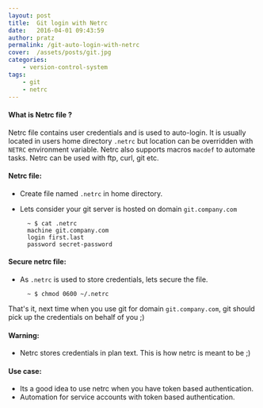 ```yaml
---
layout: post
title:  Git login with Netrc
date:   2016-04-01 09:43:59
author: pratz
permalink: /git-auto-login-with-netrc
cover:  /assets/posts/git.jpg
categories:
    - version-control-system
tags:
    - git
    - netrc
---
```


#### What is Netrc file ?
Netrc file contains user credentials and is used to auto-login. It is usually located in users home directory `.netrc` but location can be overridden with `NETRC` environment variable. Netrc also supports macros `macdef` to automate tasks. Netrc can be used with ftp, curl, git etc.


#### Netrc file:
- Create file named `.netrc` in home directory.
- Lets consider your git server is hosted on domain `git.company.com`

        ~ $ cat .netrc
        machine git.company.com
        login first.last
        password secret-password

#### Secure netrc file:
- As `.netrc` is used to store credentials, lets secure the file.

        ~ $ chmod 0600 ~/.netrc


That's it, next time when you use git for domain `git.company.com`, git should pick up the credentials on behalf of you ;)


#### Warning:
- Netrc stores credentials in plan text. This is how netrc is meant to be ;)


#### Use case:
- Its a good idea to use netrc when you have token based authentication.
- Automation for service accounts with token based authentication.

